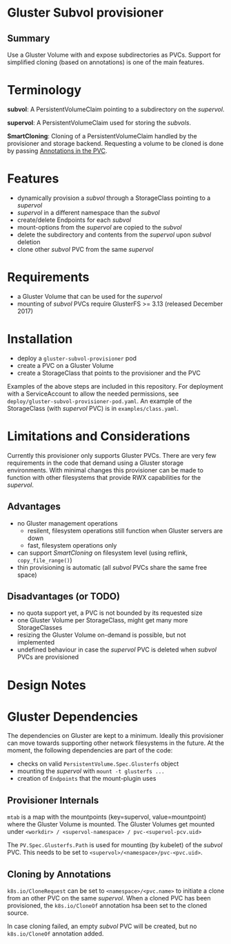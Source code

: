 # Gluster Subvol provisioner

## Summary

Use a Gluster Volume with and expose subdirectories as PVCs. Support for
simplified cloning (based on annotations) is one of the main features.

# Terminology

**subvol**: A PersistentVolumeClaim pointing to a subdirectory on the
            *supervol*.

**supervol**: A PersistentVolumeClaim used for storing the *subvols*.

**SmartCloning**: Cloning of a PersistentVolumeClaim handled by the provisioner
		  and storage backend. Requesting a volume to be cloned is done
                  by passing [Annotations in the PVC](#cloning-by-annotations).

# Features

- dynamically provision a *subvol* through a StorageClass pointing to a *supervol*
- *supervol* in a different namespace than the *subvol*
- create/delete Endpoints for each *subvol*
- mount-options from the *supervol* are copied to the *subvol*
- delete the subdirectory and contents from the *supervol* upon *subvol* deletion
- clone other *subvol* PVC from the same *supervol*

# Requirements

- a Gluster Volume that can be used for the *supervol*
- mounting of *subvol* PVCs require GlusterFS >= 3.13 (released December 2017)

# Installation

- deploy a `gluster-subvol-provisioner` pod
- create a PVC on a Gluster Volume
- create a StorageClass that points to the provisioner and the PVC

Examples of the above steps are included in this repository. For deployment
with a ServiceAccount to allow the needed permissions, see
`deploy/gluster-subvol-provisioner-pod.yaml`. An example of the StorageClass
(with *supervol* PVC) is in `examples/class.yaml`.

# Limitations and Considerations

Currently this provisioner only supports Gluster PVCs. There are very few
requirements in the code that demand using a Gluster storage environments. With
minimal changes this provisioner can be made to function with other filesystems
that provide RWX capabilities for the *supervol*.

## Advantages

- no Gluster management operations
  - resilent, filesystem operations still function when Gluster servers are down
  - fast, filesystem operations only
- can support *SmartCloning* on filesystem level (using reflink, `copy_file_range()`)
- thin provisioning is automatic (all *subvol* PVCs share the same free space)

## Disadvantages (or TODO)

- no quota support yet, a PVC is not bounded by its requested size
- one Gluster Volume per StorageClass, might get many more StorageClasses
- resizing the Gluster Volume on-demand is possible, but not implemented
- undefined behaviour in case the *supervol* PVC is deleted when *subvol* PVCs
  are provisioned

# Design Notes

# Gluster Dependencies

The dependencies on Gluster are kept to a minimum. Ideally this provisioner can
move towards supporting other network filesystems in the future. At the moment,
the following dependencies are part of the code:

- checks on valid `PersistentVolume.Spec.Glusterfs` object
- mounting the *supervol* with `mount -t glusterfs ...`
- creation of `Endpoints` that the mount-plugin uses

## Provisioner Internals

`mtab` is a map with the mountpoints (key=supervol, value=mountpoint) where the
Gluster Volume is mounted. The Gluster Volumes get mounted under `<workdir> /
<supervol-namespace> / pvc-<supervol-pcv.uid>`

The `PV.Spec.Glusterfs.Path` is used for mounting (by kubelet) of the *subvol*
PVC. This needs to be set to `<supervol>/<namespace>/pvc-<pvc.uid>`.

## Cloning by Annotations

`k8s.io/CloneRequest` can be set to `<namespace>/<pvc.name>` to initiate a
clone from an other PVC on the same *supervol*. When a cloned PVC has been
provisioned, the `k8s.io/CloneOf` annotation hsa been set to the cloned source.

In case cloning failed, an empty *subvol* PVC will be created, but no
`k8s.io/CloneOf` annotation added.
